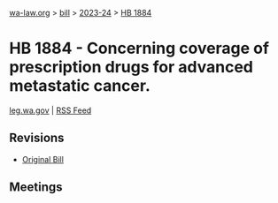 [wa-law.org](/) > [bill](/bill/) > [2023-24](/bill/2023-24/) > [HB 1884](/bill/2023-24/hb/1884/)

# HB 1884 - Concerning coverage of prescription drugs for advanced metastatic cancer.
[leg.wa.gov](https://app.leg.wa.gov/billsummary?BillNumber=1884&Year=2023&Initiative=false) | [RSS Feed](./rss.xml)

## Revisions
* [Original Bill](1/)

## Meetings